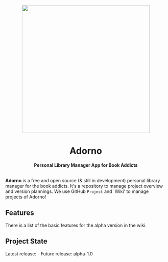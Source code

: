 <div align="center">
  <br />
  <img src="https://rezaha.com/blog/wp-content/uploads/2021/09/adorno-lib.jpg" height="400" />
  <h1>Adorno</h1>
  <strong>Personal Library Manager App for Book Addicts</strong>
  <br /><br />
</div>

**Adorno** is a free and open source (& still in development) personal library manager for the book addicts.
It's a repository to manage project overview and version plannings. We use GitHub `Project` and `Wiki' to manage projects of Adorno!

## Features
There is a list of the basic features for the alpha version in the wiki. 

## Project State
Latest release: -
Future release: alpha-1.0
